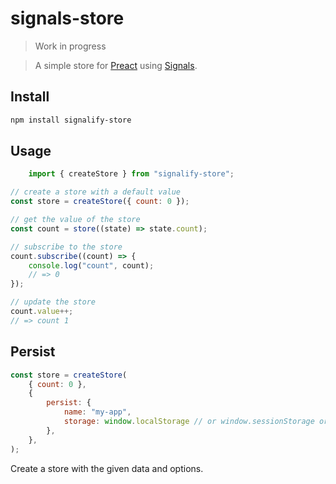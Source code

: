 
# signals-store
> Work in progress

> A simple store for [Preact](https://preactjs.com/) using [Signals](https://github.com/preactjs/signals).

## Install

```sh
npm install signalify-store
```

## Usage

```js
	import { createStore } from "signalify-store";
```

```js
// create a store with a default value
const store = createStore({ count: 0 });

// get the value of the store
const count = store((state) => state.count);

// subscribe to the store
count.subscribe((count) => {
	console.log("count", count);
    // => 0
});

// update the store
count.value++;
// => count 1
```

## Persist

```js
const store = createStore(
	{ count: 0 },
	{
		persist: {
			name: "my-app",
			storage: window.localStorage // or window.sessionStorage or window.caches or any other instance of Storage
		},
	},
);
```

Create a store with the given data and options.